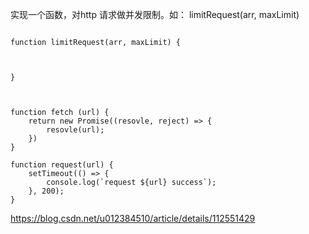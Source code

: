 实现一个函数，对http 请求做并发限制。如： limitRequest(arr, maxLimit)

```

function limitRequest(arr, maxLimit) {



}



function fetch (url) {
    return new Promise((resovle, reject) => {
        resovle(url);
    })
}

function request(url) {
    setTimeout(() => {
        console.log(`request ${url} success`);
    }, 200);
}
```


https://blog.csdn.net/u012384510/article/details/112551429